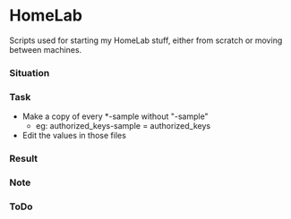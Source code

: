 # HomeLab
Scripts used for starting my HomeLab stuff, either from scratch or moving between machines.

### Situation


### Task
- Make a copy of every *-sample without "-sample"
  - eg: authorized_keys-sample = authorized_keys
- Edit the values in those files

### Result


### Note

### ToDo
